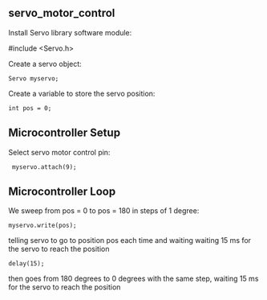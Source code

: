 ## servo_motor_control

Install Servo library software module: 

#include <Servo.h>

 Create a servo object:

    Servo myservo; 

 Create a variable to store the servo position:
 
    int pos = 0;   

## Microcontroller Setup 

 Select servo motor control pin: 

     myservo.attach(9); 

## Microcontroller Loop

We sweep from pos = 0 to pos = 180 in steps of 1 degree:

    myservo.write(pos);     

telling servo to go to position pos each time and waiting  waiting 15 ms for the servo to reach the position
  
    delay(15);                      
    
  then goes from 180 degrees to 0 degrees with the same step, waiting 15 ms for the servo to reach the position
    
